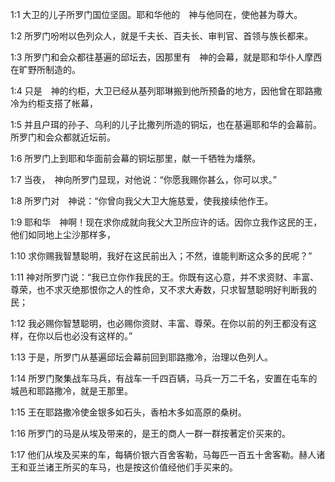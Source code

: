 <a id="1"></a>1:1  大卫的儿子所罗门国位坚固。耶和华他的　神与他同在，使他甚为尊大。  

<a id="2"></a>1:2  所罗门吩咐以色列众人，就是千夫长、百夫长、审判官、首领与族长都来。  

<a id="3"></a>1:3  所罗门和会众都往基遍的邱坛去，因那里有　神的会幕，就是耶和华仆人摩西在旷野所制造的。  

<a id="4"></a>1:4  只是　神的约柜，大卫已经从基列耶琳搬到他所预备的地方，因他曾在耶路撒冷为约柜支搭了帐幕，  

<a id="5"></a>1:5  并且户珥的孙子、乌利的儿子比撒列所造的铜坛，也在基遍耶和华的会幕前。所罗门和会众都就近坛前。  

<a id="6"></a>1:6  所罗门上到耶和华面前会幕的铜坛那里，献一千牺牲为燔祭。  

<a id="7"></a>1:7  当夜，　神向所罗门显现，对他说：“你愿我赐你甚么，你可以求。”  

<a id="8"></a>1:8  所罗门对　神说：“你曾向我父大卫大施慈爱，使我接续他作王。  

<a id="9"></a>1:9  耶和华　神啊！现在求你成就向我父大卫所应许的话。因你立我作这民的王，他们如同地上尘沙那样多，  

<a id="10"></a>1:10  求你赐我智慧聪明，我好在这民前出入；不然，谁能判断这众多的民呢？”  

<a id="11"></a>1:11  神对所罗门说：“我已立你作我民的王。你既有这心意，并不求资财、丰富、尊荣，也不求灭绝那恨你之人的性命，又不求大寿数，只求智慧聪明好判断我的民；  

<a id="12"></a>1:12  我必赐你智慧聪明，也必赐你资财、丰富、尊荣。在你以前的列王都没有这样，在你以后也必没有这样的。”  

<a id="13"></a>1:13  于是，所罗门从基遍邱坛会幕前回到耶路撒冷，治理以色列人。  

<a id="14"></a>1:14  所罗门聚集战车马兵，有战车一千四百辆，马兵一万二千名，安置在屯车的城邑和耶路撒冷，就是王那里。  

<a id="15"></a>1:15  王在耶路撒冷使金银多如石头，香柏木多如高原的桑树。  

<a id="16"></a>1:16  所罗门的马是从埃及带来的，是王的商人一群一群按著定价买来的。  

<a id="17"></a>1:17  他们从埃及买来的车，每辆价银六百舍客勒，马每匹一百五十舍客勒。赫人诸王和亚兰诸王所买的车马，也是按这价值经他们手买来的。  
